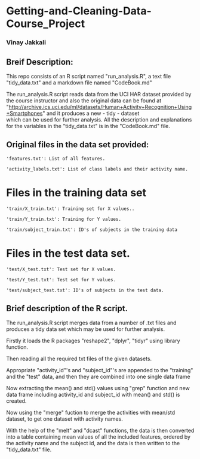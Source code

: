 # Getting-and-Cleaning-Data-Course_Project

### Vinay Jakkali

## Breif Description:  

This repo consists of an R script named "run_analysis.R", a text file "tidy_data.txt" and a markdown file named "CodeBook.md"

The run_analysis.R script reads data from the UCI HAR dataset provided by the course instructor and also the original data can be found at  
"http://archive.ics.uci.edu/ml/datasets/Human+Activity+Recognition+Using+Smartphones" and it produces a new - tidy - dataset  
which can be used for further analysis. All the description and explanations for the variables in the "tidy_data.txt" is in the "CodeBook.md" file.  
  
  
## Original files in the data set provided:  


    'features.txt': List of all features.

    'activity_labels.txt': List of class labels and their activity name.
# Files in the training data set  

    'train/X_train.txt': Training set for X values..

    'train/Y_train.txt': Training for Y values.  

    'train/subject_train.txt': ID's of subjects in the training data  

# Files in the test data set.  

    'test/X_test.txt': Test set for X values.

    'test/Y_test.txt': Test set for Y values.

    'test/subject_test.txt': ID's of subjects in the test data.  
  
## Brief description of the R script.
  
The run_analysis.R script merges data from a number of .txt files and produces a tidy data set which may be used for further analysis.

   Firstly it loads the R packages "reshape2", "dplyr", "tidyr" using library function.   

   Then reading all the required txt files of the given datasets.  

   Appropriate "activity_id"'s and "subject_id"'s are appended to the "training" and the "test" data, and then they are combined into one single data frame

   Now extracting the mean() and std() values using "grep" function and new data frame including activity_id and subject_id with mean() and std() is created.

   Now using the "merge" fuction to merge the activities with mean/std dataset, to get one dataset with activity names.

   With the help of the "melt" and "dcast" functions, the data is then converted into a table containing mean values of all the included features,
   ordered by the activity name and the subject id, and the data is then written to the "tidy_data.txt" file.



